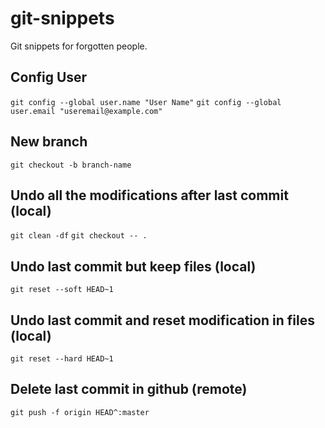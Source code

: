 # git-snippets
Git snippets for forgotten people.

## Config User

`git config --global user.name "User Name"`
`git config --global user.email "useremail@example.com"`

## New branch

`git checkout -b branch-name`

## Undo all the modifications after last commit (local)

`git clean -df`
`git checkout -- .`

## Undo last commit but keep files (local)

`git reset --soft HEAD~1`

## Undo last commit and reset modification in files (local)

`git reset --hard HEAD~1`

## Delete last commit in github (remote)

`git push -f origin HEAD^:master`
